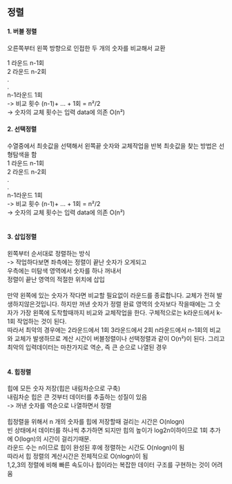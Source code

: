 <h2> 정렬 </h2>

<div>
  <h4>1. 버블 정렬</h4>
  오른쪽부터 왼쪽 방향으로 인접한 두 개의 숫자를 비교해서 교환
  
  1 라운드 n-1회 <br>
  2 라운드 n-2회 <br>
    .<br>
    .<br>
  n-1라운드 1회<br>
  -> 비교 횟수 (n-1)+ ... + 1회 = n²/2<br>
  -> 숫자의 교체 횟수는 입력 data에 의존 O(n²)
</div>
<div>
  <h4>2. 선택정렬</h4>
  수열중에서 최솟값을 선택해서 왼쪽끝 숫자와 교체작업을 반복
  최솟값을 찾는 방법은 선형탐색을 함<br>
   1 라운드 n-1회 <br>
  2 라운드 n-2회 <br>
    .<br>
    .<br>
  n-1라운드 1회<br>
  -> 비교 횟수 (n-1)+ ... + 1회 = n²/2<br>
  -> 숫자의 교체 횟수는 입력 data에 의존 O(n²)
</div>
<br>
<div>
  <h4>3. 삽입정렬</h4>
  왼쪽부터 순서대로 정렬하는 방식<br>
  -> 작업하다보면 좌측에는 정렬이 끝난 숫자가 오게되고 <br>
  우측에는 미탐색 영역에서 숫자를 하나 꺼내서 <br>
  정렬이 끝난 영역의 적절한 위치에 삽입<br>
  <br>
  만약 왼쪽에 있는 숫자가 작다면 비교할 필요없이 라운드를 종료합니다. 교체가 전혀 발생하지않은것입니다.
  하지만 꺼낸 숫자가 정렬 완료 영역의 숫자보다 작을때에는 그 숫자가 가장 왼쪽에 도착할때까지 비교와 교체작업을 한다.
  구체적으로는 k라운드에서 k-1회 작업하는 것이 된다. <br>
  따라서 최악의 경우에는 2라운드에서 1회 3라운드에서 2회 n라운드에서 n-1회의 비교와 교체가 발생하므로
  계산 시간이 버블정렬이나 선택정렬과 같이 O(n²)이 된다. 그리고 최악의 입력데이터는 마찬가지로 역순, 즉 큰 순으로 나열된 경우
 </div>
 <br>
 <div>
  <h4>4. 힙정렬</h4>
  힙에 모든 숫자 저장(힙은 내림차순으로 구축) <br>
  내림차순 힙은 큰 것부터 데이터를 추출하는 성질이 있음 <br>
  -> 꺼낸 숫자를 역순으로 나열하면서 정렬 <br>
   <br>
  힙정렬을 위해서 n 개의 숫자를 힙에 저장할때 걸리는 시간은 O(nlogn) <br>
  빈 상태에서 데이터를 하나씩 추가하면 되지만 힙의 높이가 log2n이하이므로 1회 추가에 O(logn)의 시간이 걸리기때문.  <br>
  라운드 수는 n이므로 힙이 완성된 후에 정렬하는 시간도 O(nlogn)이 됨 <br>
  따라서 힙 정렬의 계산시간은 전체적으로  O(nlogn)이 됨 <br>
  1,2,3의 정렬에 비해 빠른 속도이나 힙이라는 복잡한 데이터 구조를 구현하는 것이 어려움
